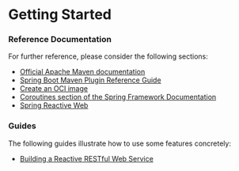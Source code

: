 # Getting Started

### Reference Documentation

For further reference, please consider the following sections:

* [Official Apache Maven documentation](https://maven.apache.org/guides/index.html)
* [Spring Boot Maven Plugin Reference Guide](https://docs.spring.io/spring-boot/docs/2.7.4/maven-plugin/reference/html/)
* [Create an OCI image](https://docs.spring.io/spring-boot/docs/2.7.4/maven-plugin/reference/html/#build-image)
* [Coroutines section of the Spring Framework Documentation](https://docs.spring.io/spring/docs/5.3.23/spring-framework-reference/languages.html#coroutines)
* [Spring Reactive Web](https://docs.spring.io/spring-boot/docs/2.7.4/reference/htmlsingle/#web.reactive)

### Guides

The following guides illustrate how to use some features concretely:

* [Building a Reactive RESTful Web Service](https://spring.io/guides/gs/reactive-rest-service/)

